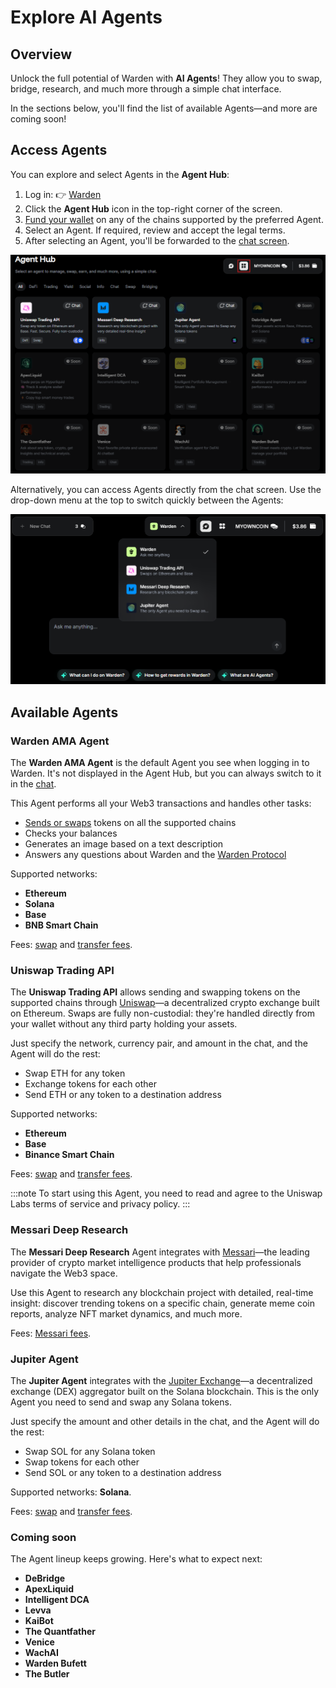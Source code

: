 ﻿---
sidebar_position: 6
---

# Explore AI Agents

## Overview

Unlock the full potential of Warden with **AI Agents**! They allow you to swap, bridge, research, and much more through a simple chat interface.

In the sections below, you'll find the list of available Agents—and more are coming soon!

## Access Agents

You can explore and select Agents in the **Agent Hub**:

1. Log in: 👉 [Warden](https://app.wardenprotocol.org)
2. Click the **Agent Hub** icon in the top-right corner of the screen.
3. [Fund your wallet](manage-assets#deposit-assets) on any of the chains supported by the preferred Agent.
3. Select an Agent. If required, review and accept the legal terms.
4. After selecting an Agent, you'll be forwarded to the [chat screen](use-the-chat).

![The Agent Hub in Warden](../../static/img/warden-app/explore-ai-agents-1.png)

Alternatively, you can access Agents directly from the chat screen. Use the drop-down menu at the top to switch quickly between the Agents:

![Manage AI chats in Warden](../../static/img/warden-app/use-the-chat-3.png)

## Available Agents

### Warden AMA Agent

The **Warden AMA Agent** is the default Agent you see when logging in to Warden. It's not displayed in the Agent Hub, but you can always switch to it in the [chat](use-the-chat).

This Agent performs all your Web3 transactions and handles other tasks:

- [Sends or swaps](manage-assets#send-or-swap-assets) tokens on all the supported chains
- Checks your balances
- Generates an image based on a text description
- Answers any questions about Warden and the [Warden Protocol](https://docs.wardenprotocol.org)

Supported networks:

- **Ethereum**
- **Solana**
- **Base**
- **BNB Smart Chain**

Fees: [swap](fees#swap-fees) and [transfer fees](fees#transfer-fees).

### Uniswap Trading API

The **Uniswap Trading API** allows sending and swapping tokens on the supported chains through [Uniswap](https://app.uniswap.org)—a decentralized crypto exchange built on Ethereum. Swaps are fully non-custodial: they're handled directly from your wallet without any third party holding your assets.

Just specify the network, currency pair, and amount in the chat, and the Agent will do the rest:

- Swap ETH for any token
- Exchange tokens for each other
- Send ETH or any token to a destination address

Supported networks:

- **Ethereum**
- **Base**
- **Binance Smart Chain**

Fees: [swap](fees#swap-fees) and [transfer fees](fees#transfer-fees).

:::note
To start using this Agent, you need to read and agree to the Uniswap Labs terms of service and privacy policy.
:::

### Messari Deep Research

The **Messari Deep Research** Agent integrates with [Messari](https://messari.io)—the leading provider of crypto market intelligence products that help professionals navigate the Web3 space.

Use this Agent to research any blockchain project with detailed, real-time insight: discover trending tokens on a specific chain, generate meme coin reports, analyze NFT market dynamics, and much more.

Fees: [Messari fees](fees#messari-fees).

### Jupiter Agent

The **Jupiter Agent** integrates with the [Jupiter Exchange](https://jup.ag)—a decentralized exchange (DEX) aggregator built on the Solana blockchain. This is the only Agent you need to send and swap any Solana tokens.

Just specify the amount and other details in the chat, and the Agent will do the rest:

- Swap SOL for any Solana token
- Swap tokens for each other
- Send SOL or any token to a destination address

Supported networks: **Solana**.

Fees: [swap](fees#swap-fees) and [transfer fees](fees#transfer-fees).

### Coming soon

The Agent lineup keeps growing. Here's what to expect next:

- **DeBridge**
- **ApexLiquid**
- **Intelligent DCA**
- **Levva**
- **KaiBot**
- **The Quantfather**
- **Venice**
- **WachAI**
- **Warden Bufett**
- **The Butler**

